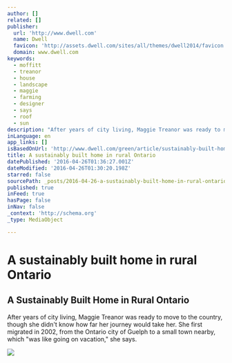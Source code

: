 ```yaml
---
author: []
related: []
publisher:
  url: 'http://www.dwell.com'
  name: Dwell
  favicon: 'http://assets.dwell.com/sites/all/themes/dwell2014/favicon.ico'
  domain: www.dwell.com
keywords:
  - moffitt
  - treanor
  - house
  - landscape
  - maggie
  - farming
  - designer
  - says
  - roof
  - sun
description: "After years of city living, Maggie Treanor was ready to move to the country, though she didn't know how far her journey would take her. She first migrated in 2002, from the Ontario city of Guelph to a small town nearby, which \"was like going on vacation,\" she says."
inLanguage: en
app_links: []
isBasedOnUrl: 'http://www.dwell.com/green/article/sustainably-built-home-rural-ontario#1'
title: A sustainably built home in rural Ontario
datePublished: '2016-04-26T01:36:27.001Z'
dateModified: '2016-04-26T01:30:20.198Z'
starred: false
sourcePath: _posts/2016-04-26-a-sustainably-built-home-in-rural-ontario.md
published: true
inFeed: true
hasPage: false
inNav: false
_context: 'http://schema.org'
_type: MediaObject

---
```

# A sustainably built home in rural Ontario

<article style=""><h1>A Sustainably Built Home in Rural Ontario</h1><p>After years of city living, Maggie Treanor was ready to move to the country, though she didn't know how far her journey would take her. She first migrated in 2002, from the Ontario city of Guelph to a small town nearby, which "was like going on vacation," she says.</p><img src="http://assets.dwell.com/sites/default/files/2012/11/15/treanor-residence-outside-full-view-rectangle.jpg" /></article>